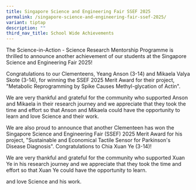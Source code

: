 ```yaml
---
title: Singapore Science and Engineering Fair SSEF 2025
permalink: /singapore-science-and-engineering-fair-ssef-2025/
variant: tiptap
description: ""
third_nav_title: School Wide Achievements
---
```

<p>The Science-in-Action - Science Research Mentorship Programme is thrilled
to announce another achievement of our students at the Singapore Science
and Engineering Fair 2025!</p>
<p>Congratulations to our Clementeens, Yeang Anson (3-14) and Mikaela Valya
Skote (3-14), for winning the SSEF 2025 Merit Award for their project,
"Metabolic Reprogramming by Spike Causes Methyl-glycation of Actin".</p>
<p>We are very thankful and grateful for the community who supported Anson
and Mikaela in their research journey and we appreciate that they took
the time and effort so that Anson and Mikaela could have the opportunity
to learn and love Science and their work.</p>
<p>We are also proud to announce that another Clementeen has won the Singapore
Science and Engineering Fair (SSEF) 2025 Merit Award for his project, "Sustainable
and Economical Tactile Sensor for Parkinson's Disease Diagnosis". Congratulations
to Chia Xuan Ye (3-14)!</p>
<p>We are very thankful and grateful for the community who supported Xuan
Ye in his research journey and we appreciate that they took the time and
effort so that Xuan Ye could have the opportunity to learn.</p>
<p></p>
<p>and love Science and his work.</p>